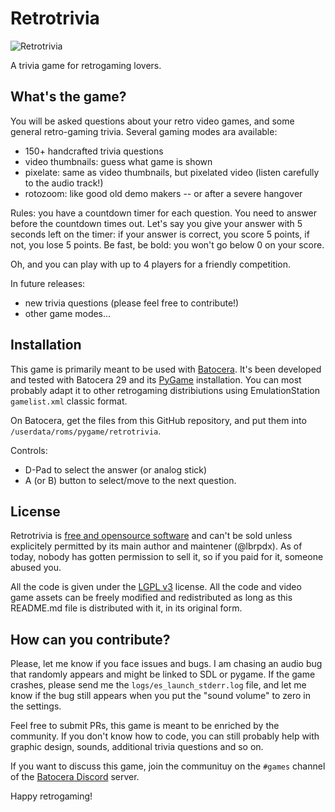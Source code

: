 # Retrotrivia 
![Retrotrivia](https://raw.githubusercontent.com/lbrpdx/retrotrivia/master/assets/logo.png)

A trivia game for retrogaming lovers.

## What's the game?

You will be asked questions about your retro video games, and some general retro-gaming trivia. 
Several gaming modes ara available:
 - 150+ handcrafted trivia questions
 - video thumbnails: guess what game is shown
 - pixelate: same as video thumbnails, but pixelated video (listen carefully to the audio track!)
 - rotozoom: like good old demo makers -- or after a severe hangover

Rules: you have a countdown timer for each question. You need to answer before the countdown times out. Let's say you give your answer with 5 seconds left on the timer: if your answer is correct, you score 5 points, if not, you lose 5 points. Be fast, be bold: you won't go below 0 on your score.

Oh, and you can play with up to 4 players for a friendly competition.

In future releases:
 - new trivia questions (please feel free to contribute!)
 - other game modes...

## Installation

This game is primarily meant to be used with [Batocera](https://batocera.org/). It's been developed and tested with Batocera 29 and its [PyGame](https://www.pygame.org) installation. You can most probably adapt it to other retrogaming distribiutions using EmulationStation `gamelist.xml` classic format.

On Batocera, get the files from this GitHub repository, and put them into `/userdata/roms/pygame/retrotrivia`.

Controls:
 - D-Pad to select the answer (or analog stick)
 - A (or B) button to select/move to the next question.

## License

Retrotrivia is [free and opensource software](https://en.wikipedia.org/wiki/Free_and_open-source_software) and can't be sold unless explicitely permitted by its main author and maintener (@lbrpdx). As of today, nobody has gotten permission to sell it, so if you paid for it, someone abused you.

All the code is given under the [LGPL v3](https://www.gnu.org/licenses/lgpl-3.0.html) license. All the code and video game assets can be freely modified and redistributed as long as this README.md file is distributed with it, in its original form.

## How can you contribute?

Please, let me know if you face issues and bugs. I am chasing an audio bug that randomly appears and might be linked to SDL or pygame. If the game crashes, please send me the `logs/es_launch_stderr.log` file, and let me know if the bug still appears when you put the "sound volume" to zero in the settings.

Feel free to submit PRs, this game is meant to be enriched by the community. If you don't know how to code, you can still probably help with graphic design, sounds, additional trivia questions and so on.

If you want to discuss this game, join the communituy on the `#games` channel of the [Batocera Discord](https://discord.gg/ndyUKA5) server.

Happy retrogaming!
